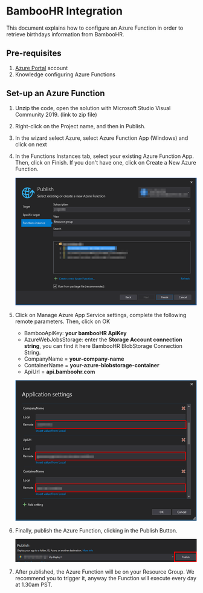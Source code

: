 # BambooHR Integration

This document explains how to configure an Azure Function in order to retrieve birthdays information from BambooHR.

## Pre-requisites

1. [Azure Portal](https://portal.azure.com/) account
1. Knowledge configuring Azure Functions

## Set-up an Azure Function

1. Unzip the code, open the solution with Microsoft Studio Visual Community 2019. (link to zip file)
1. Right-click on the Project name, and then in Publish.
1. In the wizard select Azure, select Azure Function App (Windows) and click on next
1. In the Functions Instances tab, select your existing Azure Function App. Then, click on Finish. If you don't have one, click on Create a New Azure Function.

    ![](images/publish-create-or-select-azure-function.png)

1. Click on Manage Azure App Service settings, complete the following remote parameters. Then, click on OK
    - BambooApiKey: **your bambooHR ApiKey**
    - AzureWebJobsStorage: enter the **Storage Account connection string**, you can find it here BambooHR BlobStorage Connection String.
    - CompanyName = **your-company-name**
    - ContainerName = **your-azure-blobstorage-container**
    - ApiUrl = **api.bamboohr.com**

    ![](images/publish-application-settings.png)

1. Finally, publish the Azure Function, clicking in the Publish Button.

    ![](images/publish-final-step.png)

1. After published, the Azure Function will be on your Resource Group. We recommend you to trigger it, anyway the Function will execute every day at 1.30am PST.
